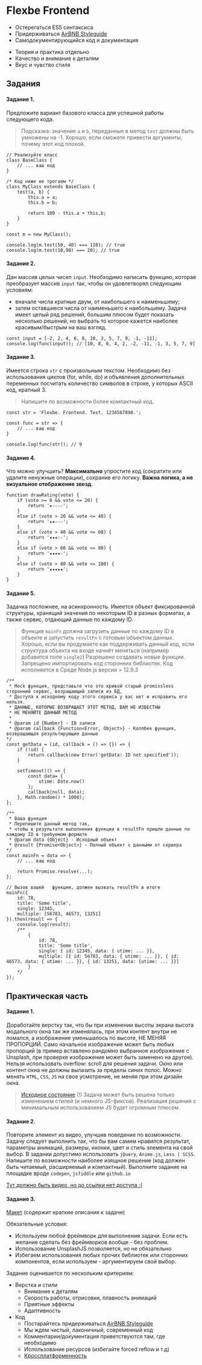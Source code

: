 # Flexbe Frontend

* Остерегаться ES5 синтаксиса
* Придерживаться [AirBNB Styleguide](https://github.com/leonidlebedev/javascript-airbnb)
* Самодокументирующийся код и документация

+ Теория и практика отдельно
+ Качество и внимание к деталям
+ Вкус и чувство стиля

## Задания

#### Задание 1.

Предложите вариант базового класса для успешной работы следующего кода.
> Подсказка: значение `a` и `b`, переданные в метод `test` должны быть умножены на -1. Хорошо, если сможете привести аргументы, почему этот код плохой.

```
// Реализуйте класс
class BaseClass {
	// ... ваш код
}

/* Код ниже не трогаем */
class MyClass extends BaseClass {
	test(a, b) {
		this.a = a;
		this.b = b;
		
		return 100 - this.a + this.b;
	}
}

const m = new MyClass();

console.log(m.test(50, 40) === 110); // true
console.log(m.test(10,90) === 20); // true
```

#### Задание 2.

Дан массив целых чисел `input`. Необходимо написать функцию, которая преобразует массив `input` так, чтобы он удовлетворял следующим условиям:
* вначале числа кратные двум, от наибольшего к наименьшему;
* затем оставшиеся числа от наименьшего к наибольшему.
Задача имеет целый ряд решений, большим плюсом будет показать несколько решений, но выбрать то которое кажется наиболее красивым/быстрым на ваш взгляд.

```
const input = [-2, 2, 4, 6, 8, 10, 3, 5, 7, 9, -1, -11];
console.log(func(input)); // [10, 8, 6, 4, 2, -2, -11, -1, 3, 5, 7, 9]
```

#### Задание 3.

Имеется строка `str` с произвольным текстом. Необходимо без использования циклов (for, while, do) и объявления дополнительных переменных посчитать количество символов в строке, у которых ASCII код, кратный 3.
> Напишите по возможности более компактный код.

```
const str = 'Flexbe. Frontend. Test. 1234567890.';

const func = str => {
	// ... ваш код
}

console.log(func(str)); // 9
```

#### Задание 4.

Что можно улучшить? **Максимально** упростите код (сократите или удалите ненужные операции), сохранив его логику. **Важна логика, а не визуальное отображение звезд**.

```
function drawRating(vote) {
	if (vote >= 0 && vote <= 20) {
		return '★☆☆☆☆';
	}
	else if (vote > 20 && vote <= 40) {
		return '★★☆☆☆';
	}
	else if (vote > 40 && vote <= 60) {
		return '★★★☆☆';
	}
	else if (vote > 60 && vote <= 80) {
		return '★★★★☆';
	}
	else if (vote > 80 && vote <= 100) {
		return '★★★★★';
	}
}
```

#### Задание 5.

Задачка посложнее, на асинхронность. Имеется объект фиксированной структуры, хранящий значения по некоторым ID в разных форматах, а также сервис, отдающий данные по каждому ID.
> Функция `mainFn` должна загрузить данные по каждому ID в объекте и запустить `resultFn` с готовым объектом данных.
> Хорошо, если вы продумаете как поддерживать данный код, если структура объекта на входе начнёт меняться (например добавится поле `single2`)
> Разрешено создавать новые функции. Запрещено импортировать код сторонних библиотек.
Код исполняется в Среде Node.js версии > 12.9.3

```
/**
 * Mock функция, представьте что это кривой старый promissless сторонний сервис, возращающий записи из БД,
 * Доступа к исходному коду этого сервиса у вас нет и исправить его нельзя.
 * ДАННЫЕ, КОТОРЫЕ ВОЗВРАЩАЕТ ЭТОТ МЕТОД, ВАМ НЕ ИЗВЕСТНЫ
 * НЕ МЕНЯЙТЕ ДАННЫЙ МЕТОД
 * 
 * @param id {Number} - ID записи
 * @param callback {Function<Error, Object>} - Коллбек функция, возвращающая результирующие данные
*/
const getData = (id, callback = () => {}) => {
	if (!id) {
		return callback(new Error('getData: ID not specified'));
	}
	
	setTimeout(() => {
		const data= {
			utime: Date.now()
		};
		callback(null, data);
	}, Math.random() * 1000);
};

/**
 * Ваша функция
 * Перепишите данный метод так,
 * чтобы в результате выполнения функции в resultFn пришли данные по каждому ID в требуемом формате
 * @param data {Object} - Исходный объект
 * @result {Promise<Object>} - Полный объект с данными от сервера
*/
const mainFn = data => {
	// ... ваш код
	
	return Promise.resolve(...);
};

// Вызов вашей   функции, должен вызвать resultFn в итоге
mainFn({
	id: 78,
	title: 'Some title',
	single: 12345,
	multiple: [56783, 46573, 13251]
}).then(result => {
	console.log(result);
	/**
		{
			id: 78,
			title: 'Some title',
			single: { id: 12345, data: { utime: ... }},
			multiple: [{ id: 56783, data: { utime: ... }}, { id: 46573, data: { utime: ... }}, { id: 13251, data: {utime: ... }}]
		}
	*/
});
```

## Практическая часть

#### Задание 1.

Доработайте верстку так, что бы при изменении высоты экрана высота модального окна так же изменялась, при этом контент внутри не ломался, а изображение уменьшалось по высоте, НЕ МЕНЯЯ ПРОПОРЦИЙ. Само начальное изображение может быть любых пропорций (в пример вставлено рандомно выбранное изображение с Unsplash, при проверке изображение может быть заменено на другое). Нельзя использовать overflow: scroll для решения задачи. Окно или контент окна не должны вылазить за пределы синих полос. Можно менять `HTML`, `CSS`, `JS` на свое усмотрение, не меняя при этом дизайн окна.
> [Исходное состояние](https://codepen.io/kachurun/pen/YLppwM)
(!) Задача может быть решена только изменением стилей (и немного JS-фиксов). Реализация решения с минимальным использованием JS будет огромным плюсом.

#### Задание 2.

Повторите элемент из видео, улучшив поведение по возможности. Задачу следует выполнить так, что бы вам самим нравился результат, параметры анимаций, размеры, иконки, цвет и стиль элемента на свой выбор. В задании допустимо использовать `jQuery`, `Anime.js`, `Less | SCSS`. Напишите по возможности наиболее изящное решение (код должен быть читаемый, расширяемый и компактный). Выполните задание на площадке вроде `codepen`, `jsfiddle` или `github.io`

[Тут должно быть видео, но до ссылки нет доступа ;(](https://youtu.be/dQw4w9WgXcQ)

#### Задание 3.

[Макет](https://figma.com/file/MTA0GcMUsJeXqhjgJh1yEXP7/Section-gallery) (содержит краткие описания к задаче)

Обязательные условия:
* Используем любой фреймворк для выполнения задачи. Если есть желание сделать без фреймворков вообще - без проблем.
* Использование UnsplashJS позволяется, но не обязательно
* Избегаем использования любых прочих библиотек или сторонних компонентов, если используем - аргументируем свой выбор.

Задание оценивается по нескольким критериям:
* Верстка и стили
	* Внимание к деталям
	* Скорость работы, отрисовки, плавность анимаций
	* Приятные эффекты
	* Адаптивность
* Код
	* Постарайтесь придерживаться [AirBNB Styleguide](https://github.com/leonidlebedev/javascript-airbnb)
	* Мы ждем чистый, лаконичный, современный код
	* Комментарии/документация приветствуются там, где необходимо
	* Использование ресурсов (избегайте forced reflow и т.д)
	* [Кроссплатформенность](https://www.notion.so/Browser-Support-1882b4303f5c4acba33507beba17014a)
